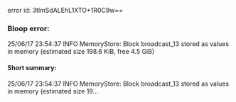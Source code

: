 error id: 3tlmSdALEhL1XTO+1R0C9w==
### Bloop error:

25/06/17 23:54:37 INFO MemoryStore: Block broadcast_13 stored as values in memory (estimated size 198.6 KiB, free 4.5 GiB)
#### Short summary: 

25/06/17 23:54:37 INFO MemoryStore: Block broadcast_13 stored as values in memory (estimated size 19...